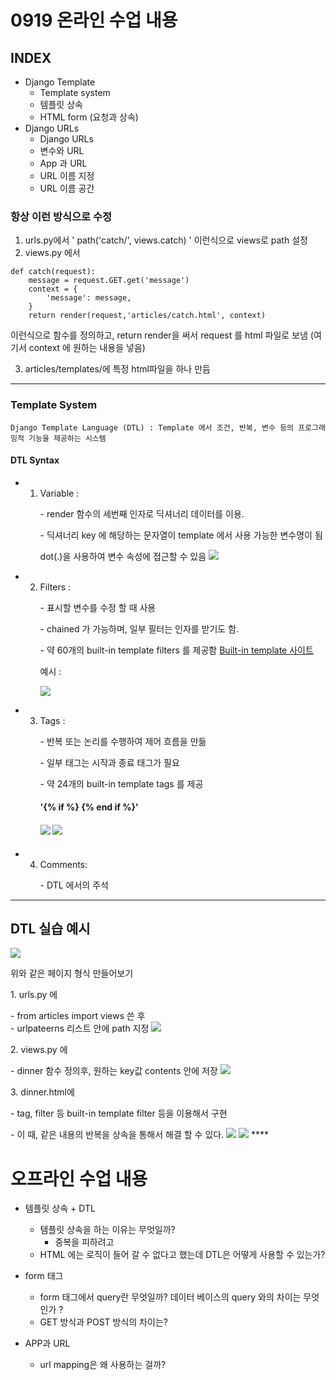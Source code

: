 # 0919 온라인 수업 내용 

## INDEX
- Django Template
    - Template system
    - 템플릿 상속
    - HTML form (요청과 상속)
- Django URLs
    - Django URLs
    - 변수와 URL
    - App 과 URL
    - URL 이름 지정
    - URL 이름 공간


### 항상 이런 방식으로 수정 

1. urls.py에서 ' path('catch/', views.catch) ' 이런식으로 views로 path 설정
2. views.py 에서 
```
def catch(request):
    message = request.GET.get('message')
    context = {
        'message': message,
    }
    return render(request,'articles/catch.html', context)
```
이런식으로 함수를 정의하고, return render을 써서 request 를 html 파일로 보냄 (여기서 context 에 원하는 내용을 넣음)

3. articles/templates/에 특정 html파일을 하나 만듬

***

### Template System
```
Django Template Language (DTL) : Template 에서 조건, 반복, 변수 등의 프로그래밍적 기능을 제공하는 시스템
```
#### DTL Syntax
- 1. Variable : 
        <p> - render 함수의 세번째 인자로 딕셔너리 데이터를 이용. 
        <p> - 딕셔너리 key 에 해당하는 문자열이 template 에서 사용 가능한 변수명이 됨
        <p> dot(.)을 사용하여 변수 속성에 접근할 수 있음 
        <img src='1.PNG'>
- 2. Filters : 
        <p> - 표시할 변수를 수정 할 때 사용
        <p> - chained 가 가능하며, 일부 필터는 인자를 받기도 함.
        <p> - 약 60개의 built-in template filters 를 제공함
        <a href='https://docs.djangoproject.com/en/4.2/ref/templates/builtins/'>
        Built-in template 사이트</a>
        <p>
        예시 : 
        <p><img src='2.PNG'>
- 3. Tags : 
        <p> - 반복 또는 논리를 수행하여 제어 흐름을 만듦
        <p> - 일부 태그는 시작과 종료 태그가 필요
        <p> - 약 24개의 built-in template tags 를 제공
        <p><h4>'{% if %} {% end if %}'<h4>
        <p>
        <img src='3.PNG'>
        <img src='4.PNG'>
- 4. Comments:
        <p> - DTL 에서의 주석


***
## DTL 실습 예시

<img src='5.PNG'>
<p>위와 같은 페이지 형식 만들어보기

<p>
1. urls.py 에 
<p> - from articles import views 쓴 후 
<br> - urlpateerns 리스트 안에 path 지정 
<img src='6.PNG'>

<p>
2. views.py 에 
<p> - dinner 함수 정의후, 원하는 key값 contents 안에 저장
<img src='7.PNG'>

<p>
3. dinner.html에 
<p> - tag, filter 등 built-in template filter 등을 이용해서 구현
<p> - 이 때, 같은 내용의 반복을 상속을 통해서 해결 할 수 있다.
<img src='8.PNG'>
<img src='9.PNG'>
****
<h1> 오프라인 수업 내용 </h1>

- 템플릿 상속 + DTL
    - 템플릿 상속을 하는 이유는 무엇일까?
        -  중복을 피하려고
    - HTML 에는 로직이 들어 갈 수 없다고 했는데 DTL은 어떻게 사용할 수 있는가?

- form 태그
    - form 태그에서 query란 무엇일까? 데이터 베이스의 query 와의 차이는 무엇인가 ?
    - GET 방식과 POST 방식의 차이는?

- APP과 URL
    - url mapping은 왜 사용하는 걸까?